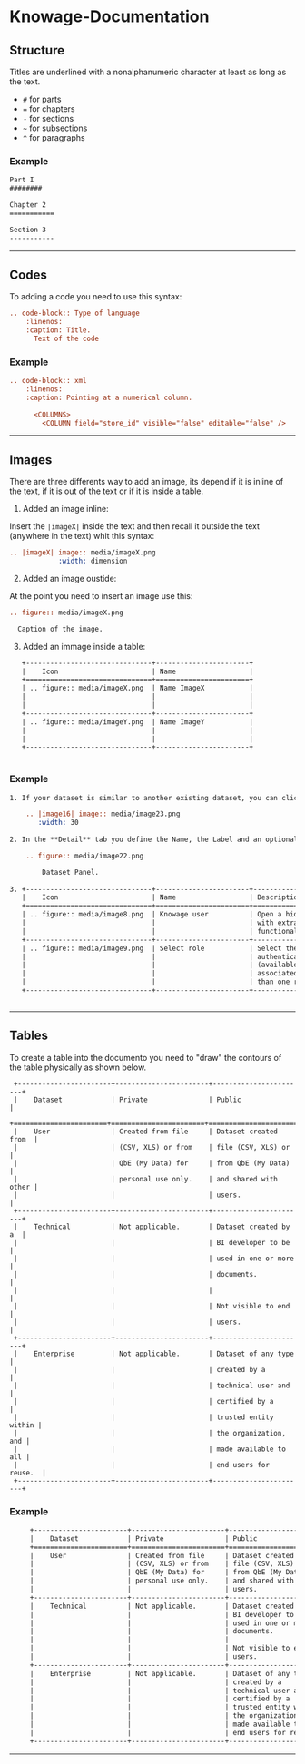 # Knowage-Documentation

## Structure
                                                   
Titles are underlined with a nonalphanumeric character at least as long as the text.
* `#` for parts
* `=` for chapters
* `-` for sections
* `~` for subsections
* `^` for paragraphs

### Example

```rst
Part I
########

Chapter 2
===========

Section 3
-----------
```

---

## Codes

To adding a code you need to use this syntax:

```rst
.. code-block:: Type of language
    :linenos:
    :caption: Title.
      Text of the code
```

### Example

```rst
.. code-block:: xml
    :linenos:
    :caption: Pointing at a numerical column.
    
      <COLUMNS> 
        <COLUMN field="store_id" visible="false" editable="false" /> 
```

---

## Images

There are three differents way to add an image, its depend if it is inline of the text, if it is out of the text or if it is inside a table.

1. Added an image inline:

  Insert the `|imageX|` inside the text and then recall it outside the text (anywhere in the text) whit this syntax:
  
  ```rst
  .. |imageX| image:: media/imageX.png
              :width: dimension
  ```
                   
2. Added an image oustide:

  At the point you need to insert an image use this:
  
  ```rst
  .. figure:: media/imageX.png

    Caption of the image.
  ```

3. Added an immage inside a table:

```rst
   +-------------------------------+-----------------------+
   |    Icon                       | Name                  |
   +===============================+=======================+
   | .. figure:: media/imageX.png  | Name ImageX           |
   |                               |                       |
   |                               |                       |
   +-------------------------------+-----------------------+
   | .. figure:: media/imageY.png  | Name ImageY           |
   |                               |                       |
   |                               |                       |
   +-------------------------------+-----------------------+
 
```

### Example

```rst
1. If your dataset is similar to another existing dataset, you can click the **Clone** icon |image16|.

    .. |image16| image:: media/image23.png
       :width: 30
   
2. In the **Detail** tab you define the Name, the Label and an optional Description of the dataset (refer to figure below). 

    .. figure:: media/image22.png

        Dataset Panel.
 
3. +-------------------------------+-----------------------+-----------------------+
   |    Icon                       | Name                  | Description           |
   +===============================+=======================+=======================+
   | .. figure:: media/image8.png  | Knowage user          | Open a hidden menu    |
   |                               |                       | with extra            |
   |                               |                       | functionalities.      |
   +-------------------------------+-----------------------+-----------------------+
   | .. figure:: media/image9.png  | Select role           | Select the            |
   |                               |                       | authentication role   |
   |                               |                       | (available if you are |
   |                               |                       | associated to more    |
   |                               |                       | than one role).       |
   +-------------------------------+-----------------------+-----------------------+
        
```

---

## Tables

To create a table into the documento you need to "draw" the contours of the table physically as shown below. 
     
     +-----------------------+-----------------------+-----------------------+
     |    Dataset            | Private               | Public                |
     +=======================+=======================+=======================+
     |    User               | Created from file     | Dataset created from  |
     |                       | (CSV, XLS) or from    | file (CSV, XLS) or    |
     |                       | QbE (My Data) for     | from QbE (My Data)    |
     |                       | personal use only.    | and shared with other |
     |                       |                       | users.                |
     +-----------------------+-----------------------+-----------------------+
     |    Technical          | Not applicable.       | Dataset created by a  |
     |                       |                       | BI developer to be    |
     |                       |                       | used in one or more   |  
     |                       |                       | documents.            |
     |                       |                       |                       |
     |                       |                       | Not visible to end    |
     |                       |                       | users.                |
     +-----------------------+-----------------------+-----------------------+
     |    Enterprise         | Not applicable.       | Dataset of any type   |
     |                       |                       | created by a          | 
     |                       |                       | technical user and    |
     |                       |                       | certified by a        |
     |                       |                       | trusted entity within |
     |                       |                       | the organization, and |
     |                       |                       | made available to all |
     |                       |                       | end users for reuse.  |    
     +-----------------------+-----------------------+-----------------------+



### Example

```rst
     +-----------------------+-----------------------+-----------------------+
     |    Dataset            | Private               | Public                |
     +=======================+=======================+=======================+
     |    User               | Created from file     | Dataset created from  |
     |                       | (CSV, XLS) or from    | file (CSV, XLS) or    |
     |                       | QbE (My Data) for     | from QbE (My Data)    |
     |                       | personal use only.    | and shared with other |
     |                       |                       | users.                |
     +-----------------------+-----------------------+-----------------------+
     |    Technical          | Not applicable.       | Dataset created by a  |
     |                       |                       | BI developer to be    |
     |                       |                       | used in one or more   |  
     |                       |                       | documents.            |
     |                       |                       |                       |
     |                       |                       | Not visible to end    |
     |                       |                       | users.                |
     +-----------------------+-----------------------+-----------------------+
     |    Enterprise         | Not applicable.       | Dataset of any type   |
     |                       |                       | created by a          | 
     |                       |                       | technical user and    |
     |                       |                       | certified by a        |
     |                       |                       | trusted entity within |
     |                       |                       | the organization, and |
     |                       |                       | made available to all |
     |                       |                       | end users for reuse.  |    
     +-----------------------+-----------------------+-----------------------+
```

---
